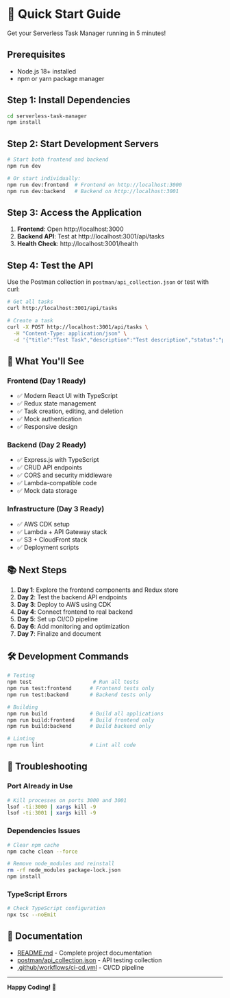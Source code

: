 # 🚀 Quick Start Guide

Get your Serverless Task Manager running in 5 minutes!

## Prerequisites

- Node.js 18+ installed
- npm or yarn package manager

## Step 1: Install Dependencies

```bash
cd serverless-task-manager
npm install
```

## Step 2: Start Development Servers

```bash
# Start both frontend and backend
npm run dev

# Or start individually:
npm run dev:frontend  # Frontend on http://localhost:3000
npm run dev:backend   # Backend on http://localhost:3001
```

## Step 3: Access the Application

1. **Frontend**: Open http://localhost:3000
2. **Backend API**: Test at http://localhost:3001/api/tasks
3. **Health Check**: http://localhost:3001/health

## Step 4: Test the API

Use the Postman collection in `postman/api_collection.json` or test with curl:

```bash
# Get all tasks
curl http://localhost:3001/api/tasks

# Create a task
curl -X POST http://localhost:3001/api/tasks \
  -H "Content-Type: application/json" \
  -d '{"title":"Test Task","description":"Test description","status":"pending","priority":"medium"}'
```

## 🎯 What You'll See

### Frontend (Day 1 Ready)
- ✅ Modern React UI with TypeScript
- ✅ Redux state management
- ✅ Task creation, editing, and deletion
- ✅ Mock authentication
- ✅ Responsive design

### Backend (Day 2 Ready)
- ✅ Express.js with TypeScript
- ✅ CRUD API endpoints
- ✅ CORS and security middleware
- ✅ Lambda-compatible code
- ✅ Mock data storage

### Infrastructure (Day 3 Ready)
- ✅ AWS CDK setup
- ✅ Lambda + API Gateway stack
- ✅ S3 + CloudFront stack
- ✅ Deployment scripts

## 📚 Next Steps

1. **Day 1**: Explore the frontend components and Redux store
2. **Day 2**: Test the backend API endpoints
3. **Day 3**: Deploy to AWS using CDK
4. **Day 4**: Connect frontend to real backend
5. **Day 5**: Set up CI/CD pipeline
6. **Day 6**: Add monitoring and optimization
7. **Day 7**: Finalize and document

## 🛠️ Development Commands

```bash
# Testing
npm test                    # Run all tests
npm run test:frontend      # Frontend tests only
npm run test:backend       # Backend tests only

# Building
npm run build              # Build all applications
npm run build:frontend     # Build frontend only
npm run build:backend      # Build backend only

# Linting
npm run lint               # Lint all code
```

## 🔧 Troubleshooting

### Port Already in Use
```bash
# Kill processes on ports 3000 and 3001
lsof -ti:3000 | xargs kill -9
lsof -ti:3001 | xargs kill -9
```

### Dependencies Issues
```bash
# Clear npm cache
npm cache clean --force

# Remove node_modules and reinstall
rm -rf node_modules package-lock.json
npm install
```

### TypeScript Errors
```bash
# Check TypeScript configuration
npx tsc --noEmit
```

## 📖 Documentation

- [README.md](./README.md) - Complete project documentation
- [postman/api_collection.json](./postman/api_collection.json) - API testing collection
- [.github/workflows/ci-cd.yml](./.github/workflows/ci-cd.yml) - CI/CD pipeline

---

**Happy Coding! 🎉** 